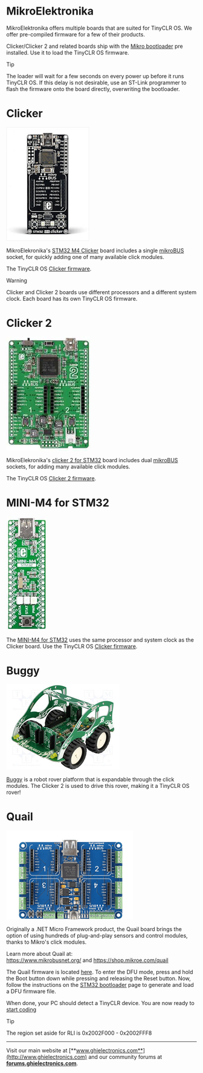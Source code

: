 # MikroElektronika
MikroElektronika offers multiple boards that are suited for TinyCLR OS. We offer pre-compiled firmware for a few of their products.

Clicker/Clicker 2 and related boards ship with the [Mikro bootloader](../../tinyclr/loaders/intro.md#mikro-bootloader) pre installed. Use it to load the TinyCLR OS firmware.

> [!Tip]
> The loader will wait for a few seconds on every power up before it runs TinyCLR OS. If this delay is not desirable, use an ST-Link programmer to flash the firmware onto the board directly, overwriting the bootloader.

# Clicker
![Clicker](images/clicker.jpg) 

MikroElekronika's [STM32 M4 Clicker](https://shop.mikroe.com/clicker-stm32f4) board includes a single [mikroBUS](https://www.mikroe.com/mikrobus/) socket, for quickly adding one of many available click modules.

The TinyCLR OS [Clicker firmware](../downloads.md#clicker).

> [!Warning]
> Clicker and Clicker 2 boards use different processors and a different system clock. Each board has its own TinyCLR OS firmware.

# Clicker 2
![Clicker](images/clicker2.jpg) 

MikroElekronika's [clicker 2 for STM32](https://shop.mikroe.com/clicker-2-stm32f4) board includes dual [mikroBUS](https://www.mikroe.com/mikrobus/) sockets, for adding many available click modules.

The TinyCLR OS [Clicker 2 firmware](../downloads.md#clicker-2).

# MINI-M4 for STM32
![Clicker](images/mini-M4-STM32.jpg) 

The [MINI-M4 for STM32](https://shop.mikroe.com/mini-stm32f4) uses the same processor and system clock as the Clicker board. Use the TinyCLR OS [Clicker firmware](../downloads.md#clicker).

# Buggy
![Clicker](images/buggy.jpg) 

[Buggy](https://shop.mikroe.com/buggy) is a robot rover platform that is expandable through the click modules. The Clicker 2 is used to drive this rover, making it a TinyCLR OS rover!

# Quail
![Quail](images/quail-board.png)

Originally a .NET Micro Framework product, the Quail board brings the option of using hundreds of plug-and-play sensors and control modules, thanks to Mikro's click modules.

Learn more about Quail at:  
https://www.mikrobusnet.org/ and https://shop.mikroe.com/quail  

The Quail firmware is located [here](../downloads.md#quail). To enter the DFU mode, press and hold the Boot button down while pressing and releasing the Reset button. Now, follow the instructions on the [STM32 bootloader](../../tinyclr/loaders/stm32-bootloader.md) page to generate and load a DFU firmware file.

When done, your PC should detect a TinyCLR device. You are now ready to [start coding](../tutorials/intro.md)

> [!Tip]
>The region set aside for RLI is 0x2002F000 - 0x2002FFF8

***

Visit our main website at [**www.ghielectronics.com**](http://www.ghielectronics.com) and our community forums at [**forums.ghielectronics.com**](https://forums.ghielectronics.com/).